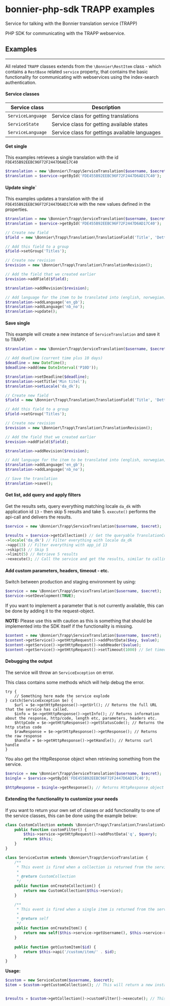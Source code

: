 # bonnier-php-sdk TRAPP examples
Service for talking with the Bonnier translation service (TRAPP)

PHP SDK for communicating with the TRAPP webservice.

## Examples 
------------
All related ```TRAPP``` classes extends from the ```\Bonnier\RestItem``` class - which contains a ```RestBase``` related ```service``` property, that contains the basic functionality for communicating with webservices using the index-search authentication.

#### Service classes

| Service class      | Description   |
| ------------- | ------------- |
| ```ServiceLanguage``` | Service class for getting translations |
| ```ServiceState``` | Service class for getting available states |
| ```ServiceLanguage``` | Service class for gettings available languages |

#### Get single

This examples retrieves a single translation with the id ```FDE455B92EEBC96F72F2447D6AD17C40```

```php
$translation = new \Bonnier\Trapp\ServiceTranslation($username, $secret);
$translation = $service->getById('FDE455B92EEBC96F72F2447D6AD17C40');
```

#### Update single`

This examples updates a translation with the id ```FDE455B92EEBC96F72F2447D6AD17C40``` with the new values defined in the properties.

```php
$translation = new \Bonnier\Trapp\ServiceTranslation($username, $secret);
$translation = $service->getById('FDE455B92EEBC96F72F2447D6AD17C40');

// Create new field
$field = new \Bonnier\Trapp\Translation\TranslationField('Title', 'Dette er en titel');

// Add this field to a group
$field->setGroup('Titles');

// Create new revision
$revision = new \Bonnier\Trapp\Translation\TranslationRevision();

// Add the field that we created earlier
$revision->addField($field);

$translation->addRevision($revision);

// Add language for the item to be translated into (english, norwegian).
$translation->addLanguage('en_gb');
$translation->addLanguage('nb_no');
$translation->update();
```

#### Save single

This example will create a new instance of ```ServiceTranslation``` and save it to TRAPP.

```php
$translation = new \Bonnier\Trapp\ServiceTranslation($username, $secret);

// Add deadline (current time plus 10 days)
$deadline = new DateTime();
$deadline->add(new DateInterval('P10D'));

$translation->setDeadline($deadline);
$translation->setTitle('Min titel');
$translation->setLocale('da_dk');

// Create new field
$field = new \Bonnier\Trapp\Translation\TranslationField('Title', 'Dette er en titel');

// Add this field to a group
$field->setGroup('Titles');

// Create new revision
$revision = new \Bonnier\Trapp\Translation\TranslationRevision();

// Add the field that we created earlier
$revision->addField($field);

$translation->addRevision($revision);

// Add language for the item to be translated into (english, norwegian).
$translation->addLanguage('en_gb');
$translation->addLanguage('nb_no');

// Save the translation
$translation->save();
```

#### Get list, add query and apply filters
Get the results sets, query everything matching locale ```da_dk``` with application id ```13``` - then skip 5 results and take 5.
```execute()``` performs the api-call and delivers the results.

```php
$service = new \Bonnier\Trapp\ServiceTranslation($username, $secret);

$results = $service->getCollection() // Get the queryable TranslationCollection object
->locale('da_dk') // Filter everything with locale da_dk
->app(13) // Filter everything with app_id 13
->skip(5) // Skip 5
->limit(5) // Retrieve 5 results
->execute(); // Call the service and get the results, similar to calling api()
```

#### Add custom parameters, headers, timeout - etc.

Switch between production and staging environment by using:

```php
$service = new \Bonnier\Trapp\ServiceTranslation($username, $secret);
$service->setDevelopment(TRUE);
```

If you want to implement a parameter that is not currently available, this can be done by adding it to the request-object.

**NOTE:** Please use this with caution as this is something that should be implemented into the SDK itself if the functionality is missing.

```php
$content = new \Bonnier\Trapp\ServiceTranslation($username, $secret);
$content->getService()->getHttpRequest()->addPostData($key, $value);
$content->getService()->getHttpRequest()->addHeader($value);
$content->getService()->getHttpRequest()->setTimeout(1000) // Set timeout in ms
```

#### Debugging the output

The service will throw an ```ServiceException``` on error.

This class contains some methods which will help debug the error.

```
try {
	// Something here made the service explode
} catch(ServiceException $e) {
	$url = $e->getHttpResponse()->getUrl(); // Returns the full URL that the service has called.
	$info = $e->getHttpResponse()->getInfo(); // Returns information about the response, http/code, length etc, parameters, headers etc.
	$httpCode = $e->getHttpResponse()->getStatusCode(); // Returns the http status code
	$rawResponse = $e->getHttpResponse()->getResponse(); // Returns the raw response
	$handle = $e->getHttpResponse()->getHandle(); // Returns curl handle
}
```

You also get the HttpResponse object when retrieving something from the service.

```php
$service = new \Bonnier\Trapp\ServiceTranslation($username, $secret);
$single = $service->getById('FDE455B92EEBC96F72F2447D6AD17C40');

$httpResponse = $single->getResponse(); // Returns HttpResponse object (simular as the one above)
```

#### Extending the functionality to customize your needs

If you want to return your own set of classes or add functionality to one of the service classes, this can be done using the example below:

```php
class CustomCollection extends \Bonnier\Trapp\Translation\TranslationCollection {
	public function customFilter() {
		$this->service->getHttpRequest()->addPostData('q', $query);
		return $this;
	}
}

class ServiceCustom extends \Bonnier\Trapp\ServiceTranslation {
    /**
     * This event is fired when a collection is returned from the service
     *
     * @return CustomCollection
     */
    public function onCreateCollection() {
        return new CustomCollection($this->service);
    }

    /**
     * This event is fired when a single item is returned from the service
     *
     * @return self
     */
    public function onCreateItem() {
        return new self($this->service->getUsername(), $this->service->getSecret());
    }
    
    public function getCustomItem($id) {
        return $this->api('/custom/item/' . $id);
    }
}
```

**Usage:**

```php
$custom = new ServiceCustom($username, $secret);
$item = $custom->getCustomCollection(); // This will return a new instance of ServiceCustom class


$results = $custom->getCollection()->customFilter()->execute(); // This will return new instance of ServiceCollection class
```